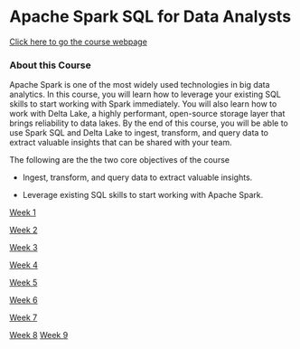 # Apache Spark SQL for Data Analysts
[Click here to go the course webpage](https://www.coursera.org/learn/apache-spark-sql-for-data-analysts/home/welcome)
### About this Course

Apache Spark is one of the most widely used technologies in big data analytics. In this course, you will learn how to leverage your existing SQL skills to start working with Spark immediately. You will also learn how to work with Delta Lake, a highly performant, open-source storage layer that brings reliability to data lakes. By the end of this course, you will be able to use Spark SQL and Delta Lake to ingest, transform, and query data to extract valuable insights that can be shared with your team.

The following are the the two core objectives of the course

* Ingest, transform, and query data to extract valuable insights.

* Leverage existing SQL skills to start working with Apache Spark. 


[Week 1]()

[Week 2]()

[Week 3]()

[Week 4]()

[Week 5]()

[Week 6]()

[Week 7]()

[Week 8]()
[Week 9]()


